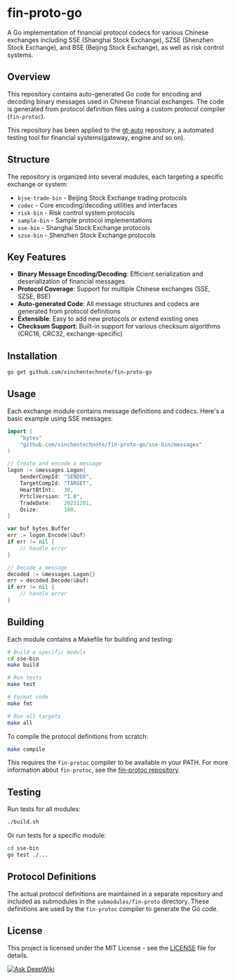 # fin-proto-go

A Go implementation of financial protocol codecs for various Chinese exchanges including SSE (Shanghai Stock Exchange), SZSE (Shenzhen Stock Exchange), and BSE (Beijing Stock Exchange), as well as risk control systems.

## Overview

This repository contains auto-generated Go code for encoding and decoding binary messages used in Chinese financial exchanges. The code is generated from protocol definition files using a custom protocol compiler (`fin-protoc`).

This repository has been applied to the [gt-auto](https://github.com/xinchentechnote/gt-auto) repository, a automated testing tool for financial systems(gateway, engine and so on).

## Structure

The repository is organized into several modules, each targeting a specific exchange or system:

- `bjse-trade-bin` - Beijing Stock Exchange trading protocols
- `codec` - Core encoding/decoding utilities and interfaces
- `risk-bin` - Risk control system protocols
- `sample-bin` - Sample protocol implementations
- `sse-bin` - Shanghai Stock Exchange protocols
- `szse-bin` - Shenzhen Stock Exchange protocols

## Key Features

- **Binary Message Encoding/Decoding**: Efficient serialization and deserialization of financial messages
- **Protocol Coverage**: Support for multiple Chinese exchanges (SSE, SZSE, BSE)
- **Auto-generated Code**: All message structures and codecs are generated from protocol definitions
- **Extensible**: Easy to add new protocols or extend existing ones
- **Checksum Support**: Built-in support for various checksum algorithms (CRC16, CRC32, exchange-specific)

## Installation

```bash
go get github.com/xinchentechnote/fin-proto-go
```

## Usage

Each exchange module contains message definitions and codecs. Here's a basic example using SSE messages:

```go
import (
    "bytes"
    "github.com/xinchentechnote/fin-proto-go/sse-bin/messages"
)

// Create and encode a message
logon := &messages.Logon{
    SenderCompId: "SENDER",
    TargetCompId: "TARGET",
    HeartBtInt:   30,
    PrtclVersion: "1.0",
    TradeDate:    20231201,
    Qsize:        100,
}

var buf bytes.Buffer
err := logon.Encode(&buf)
if err != nil {
    // handle error
}

// Decode a message
decoded := &messages.Logon{}
err = decoded.Decode(&buf)
if err != nil {
    // handle error
}
```

## Building

Each module contains a Makefile for building and testing:

```bash
# Build a specific module
cd sse-bin
make build

# Run tests
make test

# Format code
make fmt

# Run all targets
make all
```

To compile the protocol definitions from scratch:

```bash
make compile
```

This requires the `fin-protoc` compiler to be available in your PATH.
For more information about `fin-protoc`, see the [fin-protoc repository](https://github.com/xinchentechnote/fin-protoc).

## Testing

Run tests for all modules:

```bash
./build.sh
```

Or run tests for a specific module:

```bash
cd sse-bin
go test ./...
```

## Protocol Definitions

The actual protocol definitions are maintained in a separate repository and included as submodules in the `submodules/fin-proto` directory. These definitions are used by the `fin-protoc` compiler to generate the Go code.

## License

This project is licensed under the MIT License - see the [LICENSE](LICENSE) file for details.

[![Ask DeepWiki](https://deepwiki.com/badge.svg)](https://deepwiki.com/xinchentechnote/fin-proto-go)
